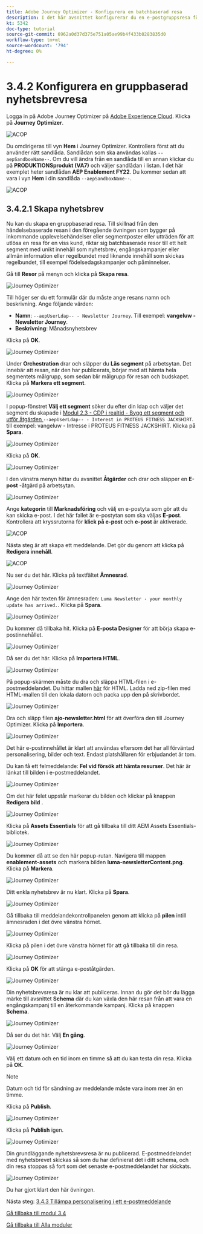 ```yaml
---
title: Adobe Journey Optimizer - Konfigurera en batchbaserad resa
description: I det här avsnittet konfigurerar du en e-postgruppsresa för att skicka ett nyhetsbrev
kt: 5342
doc-type: tutorial
source-git-commit: 6962a0d37d375e751a05ae99b4f433b0283835d0
workflow-type: tm+mt
source-wordcount: '794'
ht-degree: 0%

---
```


# 3.4.2 Konfigurera en gruppbaserad nyhetsbrevresa

Logga in på Adobe Journey Optimizer på [Adobe Experience Cloud](https://experience.adobe.com). Klicka på **Journey Optimizer**.

![ACOP](./../../../modules/ajo-b2c/module3.2/images/acophome.png)

Du omdirigeras till vyn **Hem** i Journey Optimizer. Kontrollera först att du använder rätt sandlåda. Sandlådan som ska användas kallas `--aepSandboxName--`. Om du vill ändra från en sandlåda till en annan klickar du på **PRODUKTIONSprodukt (VA7)** och väljer sandlådan i listan. I det här exemplet heter sandlådan **AEP Enablement FY22**. Du kommer sedan att vara i vyn **Hem** i din sandlåda `--aepSandboxName--`.

![ACOP](./../../../modules/ajo-b2c/module3.2/images/acoptriglp.png)

## 3.4.2.1 Skapa nyhetsbrev

Nu kan du skapa en gruppbaserad resa. Till skillnad från den händelsebaserade resan i den föregående övningen som bygger på inkommande upplevelsehändelser eller segmentposter eller utträden för att utlösa en resa för en viss kund, riktar sig batchbaserade resor till ett helt segment med unikt innehåll som nyhetsbrev, engångskampanjer eller allmän information eller regelbundet med liknande innehåll som skickas regelbundet, till exempel födelsedagskampanjer och påminnelser.

Gå till **Resor** på menyn och klicka på **Skapa resa**.

![Journey Optimizer](./images/oc43.png)

Till höger ser du ett formulär där du måste ange resans namn och beskrivning. Ange följande värden:

- **Namn**: `--aepUserLdap-- - Newsletter Journey`. Till exempel: **vangeluw - Newsletter Journey**.
- **Beskrivning**: Månadsnyhetsbrev

Klicka på **OK**.

![Journey Optimizer](./images/batchj2.png)

Under **Orchestration** drar och släpper du **Läs segment** på arbetsytan. Det innebär att resan, när den har publicerats, börjar med att hämta hela segmentets målgrupp, som sedan blir målgrupp för resan och budskapet. Klicka på **Markera ett segment**.

![Journey Optimizer](./images/batchj3.png)

I popup-fönstret **Välj ett segment** söker du efter din ldap och väljer det segment du skapade i [Modul 2.3 - CDP i realtid - Bygg ett segment och utför åtgärden ](./../../../modules/rtcdp-b2c/module2.3/real-time-cdp-build-a-segment-take-action.md) `--aepUserLdap-- - Interest in PROTEUS FITNESS JACKSHIRT`. till exempel: vangeluw - Intresse i PROTEUS FITNESS JACKSHIRT. Klicka på **Spara**.

![Journey Optimizer](./images/batchj5.png)

Klicka på **OK**.

![Journey Optimizer](./images/batchj6.png)

I den vänstra menyn hittar du avsnittet **Åtgärder** och drar och släpper en **E-post** -åtgärd på arbetsytan.

![Journey Optimizer](./images/batchj7.png)

Ange **kategorin** till **Marknadsföring** och välj en e-postyta som gör att du kan skicka e-post. I det här fallet är e-postytan som ska väljas **E-post**. Kontrollera att kryssrutorna för **klick på e-post** och **e-post** är aktiverade.

![ACOP](./images/journeyactions1eee.png)

Nästa steg är att skapa ett meddelande. Det gör du genom att klicka på **Redigera innehåll**.

![ACOP](./images/journeyactions2.png)

Nu ser du det här. Klicka på textfältet **Ämnesrad**.

![Journey Optimizer](./images/batch4.png)

Ange den här texten för ämnesraden: `Luma Newsletter - your monthly update has arrived.`. Klicka på **Spara**.

![Journey Optimizer](./images/batch5.png)

Du kommer då tillbaka hit. Klicka på **E-posta Designer** för att börja skapa e-postinnehållet.

![Journey Optimizer](./images/batch6.png)

Då ser du det här. Klicka på **Importera HTML**.

![Journey Optimizer](./images/batch7.png)

På popup-skärmen måste du dra och släppa HTML-filen i e-postmeddelandet. Du hittar mallen [här](./../../../assets/html/ajo-newsletter.html.zip) för HTML. Ladda ned zip-filen med HTML-mallen till den lokala datorn och packa upp den på skrivbordet.

![Journey Optimizer](./images/html1.png)

Dra och släpp filen **ajo-newsletter.html** för att överföra den till Journey Optimizer. Klicka på **Importera**.

![Journey Optimizer](./images/batch8.png)

Det här e-postinnehållet är klart att användas eftersom det har all förväntad personalisering, bilder och text. Endast platshållaren för erbjudandet är tom.

Du kan få ett felmeddelande: **Fel vid försök att hämta resurser**. Det här är länkat till bilden i e-postmeddelandet.

![Journey Optimizer](./images/errorfetch.png)

Om det här felet uppstår markerar du bilden och klickar på knappen **Redigera bild** .

![Journey Optimizer](./images/errorfetch1.png)

Klicka på **Assets Essentials** för att gå tillbaka till ditt AEM Assets Essentials-bibliotek.

![Journey Optimizer](./images/errorfetch2.png)

Du kommer då att se den här popup-rutan. Navigera till mappen **enablement-assets** och markera bilden **luma-newsletterContent.png**. Klicka på **Markera**.

![Journey Optimizer](./images/errorfetch3.png)

Ditt enkla nyhetsbrev är nu klart. Klicka på **Spara**.

![Journey Optimizer](./images/ready.png)

Gå tillbaka till meddelandekontrollpanelen genom att klicka på **pilen** intill ämnesraden i det övre vänstra hörnet.

![Journey Optimizer](./images/batch9.png)

Klicka på pilen i det övre vänstra hörnet för att gå tillbaka till din resa.

![Journey Optimizer](./images/oc79aeee.png)

Klicka på **OK** för att stänga e-poståtgärden.

![Journey Optimizer](./images/oc79beee.png)

Din nyhetsbrevsresa är nu klar att publiceras. Innan du gör det bör du lägga märke till avsnittet **Schema** där du kan växla den här resan från att vara en engångskampanj till en återkommande kampanj. Klicka på knappen **Schema**.

![Journey Optimizer](./images/batchj12.png)

Då ser du det här. Välj **En gång**.

![Journey Optimizer](./images/sch1.png)

Välj ett datum och en tid inom en timme så att du kan testa din resa. Klicka på **OK**.

>[!NOTE]
>
>Datum och tid för sändning av meddelande måste vara inom mer än en timme.

Klicka på **Publish**.

![Journey Optimizer](./images/batchj13.png)

Klicka på **Publish** igen.

![Journey Optimizer](./images/batchj14.png)

Din grundläggande nyhetsbrevsresa är nu publicerad. E-postmeddelandet med nyhetsbrevet skickas så som du har definierat det i ditt schema, och din resa stoppas så fort som det senaste e-postmeddelandet har skickats.

![Journey Optimizer](./images/batchj14eee.png)

Du har gjort klart den här övningen.

Nästa steg: [3.4.3 Tillämpa personalisering i ett e-postmeddelande](./ex3.md)

[Gå tillbaka till modul 3.4](./journeyoptimizer.md)

[Gå tillbaka till Alla moduler](../../../overview.md)
